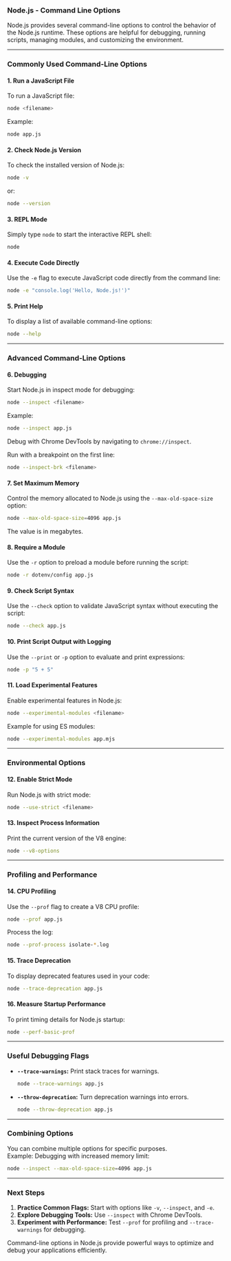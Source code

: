 ### **Node.js - Command Line Options**

Node.js provides several command-line options to control the behavior of the Node.js runtime. These options are helpful for debugging, running scripts, managing modules, and customizing the environment.

---

### **Commonly Used Command-Line Options**

#### **1. Run a JavaScript File**
To run a JavaScript file:
```bash
node <filename>
```
Example:
```bash
node app.js
```

#### **2. Check Node.js Version**
To check the installed version of Node.js:
```bash
node -v
```
or:
```bash
node --version
```

#### **3. REPL Mode**
Simply type `node` to start the interactive REPL shell:
```bash
node
```

#### **4. Execute Code Directly**
Use the `-e` flag to execute JavaScript code directly from the command line:
```bash
node -e "console.log('Hello, Node.js!')"
```

#### **5. Print Help**
To display a list of available command-line options:
```bash
node --help
```

---

### **Advanced Command-Line Options**

#### **6. Debugging**
Start Node.js in inspect mode for debugging:
```bash
node --inspect <filename>
```
Example:
```bash
node --inspect app.js
```
Debug with Chrome DevTools by navigating to `chrome://inspect`.

Run with a breakpoint on the first line:
```bash
node --inspect-brk <filename>
```

#### **7. Set Maximum Memory**
Control the memory allocated to Node.js using the `--max-old-space-size` option:
```bash
node --max-old-space-size=4096 app.js
```
The value is in megabytes.

#### **8. Require a Module**
Use the `-r` option to preload a module before running the script:
```bash
node -r dotenv/config app.js
```

#### **9. Check Script Syntax**
Use the `--check` option to validate JavaScript syntax without executing the script:
```bash
node --check app.js
```

#### **10. Print Script Output with Logging**
Use the `--print` or `-p` option to evaluate and print expressions:
```bash
node -p "5 + 5"
```

#### **11. Load Experimental Features**
Enable experimental features in Node.js:
```bash
node --experimental-modules <filename>
```
Example for using ES modules:
```bash
node --experimental-modules app.mjs
```

---

### **Environmental Options**

#### **12. Enable Strict Mode**
Run Node.js with strict mode:
```bash
node --use-strict <filename>
```

#### **13. Inspect Process Information**
Print the current version of the V8 engine:
```bash
node --v8-options
```

---

### **Profiling and Performance**

#### **14. CPU Profiling**
Use the `--prof` flag to create a V8 CPU profile:
```bash
node --prof app.js
```
Process the log:
```bash
node --prof-process isolate-*.log
```

#### **15. Trace Deprecation**
To display deprecated features used in your code:
```bash
node --trace-deprecation app.js
```

#### **16. Measure Startup Performance**
To print timing details for Node.js startup:
```bash
node --perf-basic-prof
```

---

### **Useful Debugging Flags**

- **`--trace-warnings`:** Print stack traces for warnings.
  ```bash
  node --trace-warnings app.js
  ```
- **`--throw-deprecation`:** Turn deprecation warnings into errors.
  ```bash
  node --throw-deprecation app.js
  ```

---

### **Combining Options**
You can combine multiple options for specific purposes.  
Example: Debugging with increased memory limit:
```bash
node --inspect --max-old-space-size=4096 app.js
```

---

### **Next Steps**
1. **Practice Common Flags:** Start with options like `-v`, `--inspect`, and `-e`.
2. **Explore Debugging Tools:** Use `--inspect` with Chrome DevTools.
3. **Experiment with Performance:** Test `--prof` for profiling and `--trace-warnings` for debugging.

Command-line options in Node.js provide powerful ways to optimize and debug your applications efficiently.

